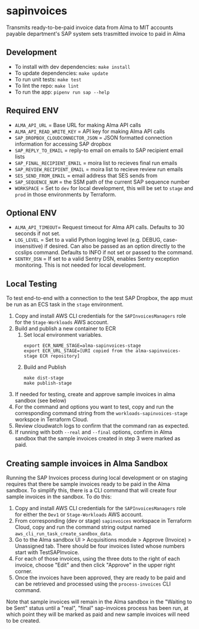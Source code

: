 # sapinvoices

Transmits ready-to-be-paid invoice data from Alma to MIT accounts payable department's SAP system
sets trasmitted invoice to paid in Alma

## Development

- To install with dev dependencies: `make install`
- To update dependencies: `make update`
- To run unit tests: `make test`
- To lint the repo: `make lint`
- To run the app: `pipenv run sap --help`

## Required ENV
- `ALMA_API_URL` = Base URL for making Alma API calls
- `ALMA_API_READ_WRITE_KEY` = API key for making Alma API calls
- `SAP_DROPBOX_CLOUDCONNECTOR_JSON` = JSON formatted connection information for accessing SAP dropbox
- `SAP_REPLY_TO_EMAIL` = reply-to email on emails to SAP recipient email lists
- `SAP_FINAL_RECIPIENT_EMAIL` = moira list to recieves final run emails
- `SAP_REVIEW_RECIPIENT_EMAIL` = moira list to recieve review run emails
- `SES_SEND_FROM_EMAIL` = email address that SES sends from
- `SAP_SEQUENCE_NUM` = the SSM path of the current SAP sequence number 
- `WORKSPACE` = Set to `dev` for local development, this will be set to `stage` and `prod` in those environments by Terraform.

## Optional ENV
- `ALMA_API_TIMEOUT`= Request timeout for Alma API calls. Defaults to 30 seconds if not set. 
- `LOG_LEVEL` = Set to a valid Python logging level (e.g. DEBUG, case-insensitive) if desired. Can also be passed as an option directly to the ccslips command. Defaults to INFO if not set or passed to the command.
- `SENTRY_DSN` = If set to a valid Sentry DSN, enables Sentry exception monitoring. This is not needed for local development.

## Local Testing
To test end-to-end with a connection to the test SAP Dropbox, the app must be run as an ECS task in the `stage` environment. 
1. Copy and install AWS CLI credentials for the `SAPInvoicesManagers` role for the `Stage-Workloads` AWS account.
2. Build and publish a new container to ECR
   1. Set local environment variables.
      ```
      export ECR_NAME_STAGE=alma-sapinvoices-stage
      export ECR_URL_STAGE=[URI copied from the alma-sapinvoices-stage ECR repository]
       ```
   2. Build and Publish
       ```
       make dist-stage
       make publish-stage
       ```
3. If needed for testing, create and approve sample invoices in alma sandbox (see below)
4. For the command and options you want to test, copy and run the corresponding command string from the `workloads-sapinvoices-stage` workspce in Terraform Cloud. 
5. Review cloudwatch logs to confirm that the command ran as expected.
6. If running with both `--real` and `--final` options, confirm in Alma sandbox that the sample invoices created in step 3 were marked as paid.

## Creating sample invoices in Alma Sandbox
Running the SAP Invoices process during local development or on staging requires that
there be sample invoices ready to be paid in the Alma sandbox. To simplify this, there
is a CLI command that will create four sample invoices in the sandbox. To do this:
  1. Copy and install AWS CLI credentials for the `SAPInvoicesManagers` role for either the `Dev1` or `Stage-Workloads` AWS account. 
  2. From corresponding (dev or stage) `sapinvoices` workspace in Terraform Cloud, copy and run the command string output named `aws_cli_run_task_create_sandbox_data`.
  3. Go to the Alma sandbox UI > Acquisitions module > Approve (Invoice) > Unassigned
     tab. There should be four invoices listed whose numbers start with TestSAPInvoice.
  4. For each of those invoices, using the three dots to the right of each invoice, choose "Edit"
     and then click "Approve" in the upper right corner.
  5. Once the invoices have been approved, they are ready to be paid and can be
     retrieved and processed using the `process-invoices` CLI command.

Note that sample invoices will remain in the Alma sandbox in the "Waiting to be Sent"
status until a "real", "final" sap-invoices process has been run, at which point they
will be marked as paid and new sample invoices will need to be created.